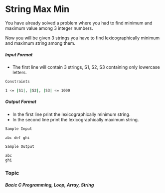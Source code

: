 # String Max Min

You have already solved a problem where you had to find minimum and maximum value among 3 integer numbers.

Now you will be given 3 strings you have to find lexicographically minimum and maximum string among them.

##### Input Format

- The first line will contain 3 strings, S1, S2, S3 containing only lowercase letters.

```bash
Constraints

1 <= |S1|, |S2|, |S3| <= 1000
```
##### Output Format

- In the first line print the lexicographically minimum string.
- In the second line print the lexicographically maximum string.

```bash
Sample Input

abc def ghi

Sample Output

abc
ghi
```
### Topic

##### Bacic C Programming, Loop, Array, String